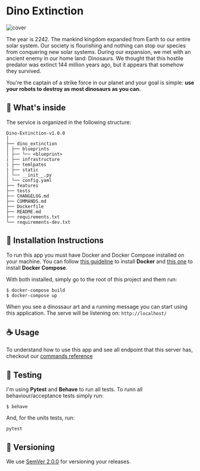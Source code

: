# Dino Extinction
![cover](https://media1.tenor.com/images/dba231f6d236ec0f0464512ebcb3b527/tenor.gif?itemid=11807028)

The year is 2242. The mankind kingdom expanded from Earth to our entire solar system. Our society is flourishing and nothing can stop our species from conquering new solar systems. During our expansion, we met with an ancient enemy in our home land: Dinosaurs. We thought that this hostile predator was extinct 144 million years ago, but it appears that somehow they survived.

You're the captain of a strike force in our planet and your goal is simple: **use your robots to destroy as most dinosaurs as you can.**

## 🧐 What's inside

The service is organized in the following structure:
```
Dino-Extinction-v1.0.0
│
├── dino_extinction
│ ├── blueprints
│ ├── └── <blueprint>
| ├── infrastructure
| ├── temlpates
| ├── static
│ └── __init__.py
│ └── config.yaml
├── features
├── tests
├── CHANGELOG.md
├── COMMANDS.md
├── Dockerfile
├── README.md
├── requirements.txt
└── requirements-dev.txt
```

## 🤖 Installation Instructions

To run this app you must have Docker and Docker Compose installed on your machine. You can follow [this guideline](https://docs.docker.com/install/) to install **Docker** and [this one](https://docs.docker.com/compose/install/) to install **Docker Compose**.

With both installed, simply go to the root of this project and them run:
```
$ docker-compose build
$ docker-compose up
```

When you see a dinossaur art and a running message you can start using this application. The serve will be listening on: `http://localhost/`

## ☕ Usage

To understand how to use this app and see all endpoint that this server has, checkout our [commands reference](COMMANDS.md)

## 🐞 Testing

I'm using **Pytest** and **Behave** to run all tests. To runn all behaviour/acceptance tests simply run:

```
$ behave
```

And, for the units tests, run:

```
pytest
```

## 💅 Versioning

We use [SemVer 2.0.0](https://semver.org/) for versioning your releases.
